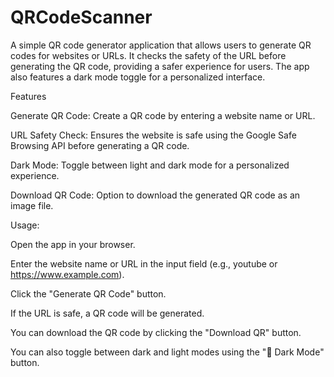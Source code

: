 # QRCodeScanner 

A simple QR code generator application that allows users to generate QR codes for websites or URLs. It checks the safety of the URL before generating the QR code, providing a safer experience for users. The app also features a dark mode toggle for a personalized interface.

Features

Generate QR Code: Create a QR code by entering a website name or URL.

URL Safety Check: Ensures the website is safe using the Google Safe Browsing API before generating a QR code.

Dark Mode: Toggle between light and dark mode for a personalized experience.

Download QR Code: Option to download the generated QR code as an image file.

Usage:

Open the app in your browser.

Enter the website name or URL in the input field (e.g., youtube or https://www.example.com).

Click the "Generate QR Code" button.

If the URL is safe, a QR code will be generated.

You can download the QR code by clicking the "Download QR" button.

You can also toggle between dark and light modes using the "🌙 Dark Mode" button.

